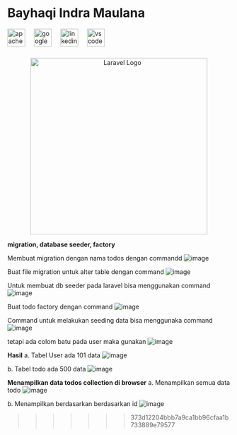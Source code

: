 <h1 align="left">Bayhaqi Indra Maulana</h1>

<div align="left">
  <img src="https://cdn.jsdelivr.net/gh/devicons/devicon/icons/apache/apache-original.svg" height="40" alt="apache logo"  />
  <img width="12" />
  <img src="https://cdn.jsdelivr.net/gh/devicons/devicon/icons/google/google-original.svg" height="40" alt="google logo"  />
  <img width="12" />
  <img src="https://cdn.jsdelivr.net/gh/devicons/devicon/icons/linkedin/linkedin-original.svg" height="40" alt="linkedin logo"  />
  <img width="12" />
  <img src="https://cdn.jsdelivr.net/gh/devicons/devicon/icons/vscode/vscode-original.svg" height="40" alt="vscode logo"  />
</div>

###
<p align="center"><a href="https://laravel.com" target="_blank"><img src="https://raw.githubusercontent.com/laravel/art/master/logo-lockup/5%20SVG/2%20CMYK/1%20Full%20Color/laravel-logolockup-cmyk-red.svg" width="400" alt="Laravel Logo"></a></p>

**migration, database seeder, factory**

Membuat migration dengan nama todos dengan commandd
![image](https://github.com/user-attachments/assets/d48d5c61-1731-47a6-8792-9434f741325f)

Buat file migration untuk alter table dengan command
![image](https://github.com/user-attachments/assets/28e1a111-4662-427b-88d0-312d4194ba57)

Untuk membuat db seeder pada laravel bisa menggunakan command
![image](https://github.com/user-attachments/assets/d23f784f-8473-4080-aa96-0388d3f93746)

Buat todo factory dengan command
![image](https://github.com/user-attachments/assets/8b77fed7-2b63-40f0-8da6-09e39e99ea16)

Command untuk melakukan seeding data bisa menggunaka command
![image](https://github.com/user-attachments/assets/efc33d25-a92b-4390-bc2b-3d4443b482f0)

tetapi ada colom batu pada user maka gunakan
![image](https://github.com/user-attachments/assets/5493fa1c-c39c-463e-aa34-56d1487649f5)

**Hasil**
a. Tabel User ada 101 data
![image](https://github.com/user-attachments/assets/98dd281d-dc5a-4bf1-91a7-f25c572f0efa)

b. Tabel todo ada 500 data
![image](https://github.com/user-attachments/assets/917f9ed1-771b-41f7-a11d-fd4705311c59)

**Menampilkan data todos collection di browser**
a. Menampilkan semua data todo
![image](https://github.com/user-attachments/assets/820357b6-b2ae-4d25-90e8-f5fa3c9a6bcb)

b. Menampilkan berdasarkan berdasarkan id
![image](https://github.com/user-attachments/assets/17b9198c-dbb7-4aa3-ab7b-25bce91894d2)






>>>>>>> 373d12204bbb7a9ca1bb96cfaa1b733889e79577
